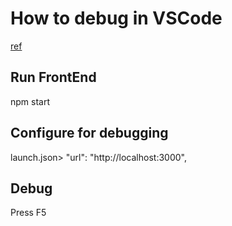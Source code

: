 # How to debug in VSCode

[ref](https://www.youtube.com/watch?v=PJeNReqyH88)

## Run FrontEnd

npm start

## Configure for debugging

launch.json> "url": "http://localhost:3000",

## Debug

Press F5
